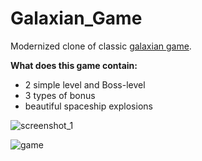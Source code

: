 # Galaxian_Game

Modernized clone of classic [galaxian game](https://ru.wikipedia.org/wiki/Galaxian). 

**What does this game contain:** 
- 2 simple level and Boss-level
- 3 types of bonus
- beautiful spaceship explosions


![screenshot_1](https://user-images.githubusercontent.com/29926552/51763323-fd87b700-20da-11e9-8629-6086ca42c332.png)
 
![game](https://user-images.githubusercontent.com/29926552/51767093-07161c80-20e5-11e9-8bd4-c4a1cc83fa5e.gif)



